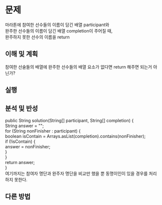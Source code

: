 # 문제
마라톤에 참여한 선수들의 이름이 담긴 배열 participant와  
완주한 선수들의 이름이 담긴 배열 completion이 주어질 때,  
완주하지 못한 선수의 이름을 return
## 이해 및 계획
참여한 선술들의 배열에 완주한 선수들의 배열 요소가 없다면 return 해주면 되는거 아닌가?
## 실행
## 분석 및 반성
public String solution(String[] participant, String[] completion) {  
        String answer = "";  
        for (String nonFinisher : participant) {  
            boolean isContain = Arrays.asList(completion).contains(nonFinisher);  
            if (!isContain) {  
                answer = nonFinisher;  
             }  
        }  
        return answer;  
}  
여기까지는 참여자 명단과 완주자 명단을 비교만 했을 뿐 동명이인이 있을 경우를 처리하지 못한다.
## 다른 방법